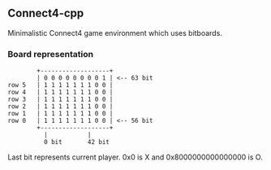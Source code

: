 ## Connect4-cpp
Minimalistic Connect4 game environment which uses bitboards.

### Board representation

```
        +-------------------+
        | 0 0 0 0 0 0 0 0 1 | <-- 63 bit
row 5	| 1 1 1 1 1 1 1 0 0 |
row 4	| 1 1 1 1 1 1 1 0 0 |
row 3	| 1 1 1 1 1 1 1 0 0 |
row 2	| 1 1 1 1 1 1 1 0 0 |
row 1	| 1 1 1 1 1 1 1 0 0 |
row 0	| 1 1 1 1 1 1 1 0 0 | <-- 56 bit
        +-------------------+
          |           |
          0 bit       42 bit
```

Last bit represents current player. 0x0 is X and 0x8000000000000000 is O.
